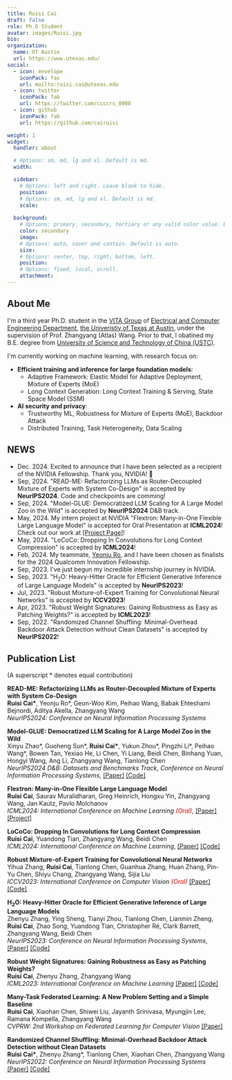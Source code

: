 ```yaml
---
title: Ruisi Cai
draft: false
role: Ph.D Student
avatar: images/Ruisi.jpg
bio: 
organization:
  name: UT Austin
  url: https://www.utexas.edu/
social:
  - icon: envelope
    iconPack: fas
    url: mailto:ruisi.cai@utexas.edu
  - icon: twitter
    iconPack: fab
    url: https://twitter.com/ccccrs_0908
  - icon: github
    iconPack: fab
    url: https://github.com/cairuisi

weight: 1
widget:
  handler: about

  # Options: sm, md, lg and xl. Default is md.
  width:

  sidebar:
    # Options: left and right. Leave blank to hide.
    position:
    # Options: sm, md, lg and xl. Default is md.
    scale:
  
  background:
    # Options: primary, secondary, tertiary or any valid color value. Default is primary.
    color: secondary
    image:
    # Options: auto, cover and contain. Default is auto.
    size:
    # Options: center, top, right, bottom, left.
    position:
    # Options: fixed, local, scroll.
    attachment: 
---
```


## About Me

I'm a third year Ph.D. student in the [VITA Group](https://vita-group.github.io/) of [Electrical and Computer Engineering Department](https://www.ece.utexas.edu/), [the Univeristiy of Texas at Austin](https://www.utexas.edu/), under the supervision of Prof. Zhangyang (Atlas) Wang. Prior to that, I obatined my B.E. degree from [University of Science and Technology of China (USTC)](http://en.ustc.edu.cn/).

I'm currently working on machine learning, with research focus on: 
* **Efficient training and inference for large foundation models**: 
  - Adaptive Framework: Elastic Model for Adaptive Deployment, Mixture of Experts (MoE)
  - Long Context Generation: Long Context Training \& Serving, State Space Model (SSM)
* **AI security and privacy**: 
  - Trustworthy ML, Robustness for Mixture of Experts (MoE), Backdoor Attack
  - Distributed Training, Task Heterogeneity, Data Scaling

## NEWS
* Dec. 2024. Excited to announce that I have been selected as a recipient of the NVIDIA Fellowship. Thank you, NVIDIA! 💚
* Sep, 2024. "READ-ME: Refactorizing LLMs as Router-Decoupled Mixture of Experts with System Co-Design" is accepted by  **NeurIPS2024**. Code and checkpoints are comming!
* Sep, 2024. "Model-GLUE: Democratized LLM Scaling for A Large Model Zoo in the Wild" is accepted by  **NeurIPS2024** D&B track.
* May, 2024. My intern project at NVIDIA "Flextron: Many-in-One Flexible Large Language Model" is accepted for Oral Presentation at **ICML2024**! Check out our work at [\[Project Page\]](https://cairuisi.github.io/Flextron/)!
* May, 2024. "LoCoCo: Dropping In Convolutions for Long Context Compression" is accepted by **ICML2024**!
* Feb, 2024. My teammate, [Yeonju Ro](https://sites.google.com/view/hey-yeonju), and I have been chosen as finalists for the 2024 Qualcomm Innovation Fellowship.
* Sep, 2023. I've just begun my incredible internship journey in NVIDIA.
* Sep, 2023. "$\mathrm{H_2O}$: Heavy-Hitter Oracle for Efficient Generative Inference of Large Language Models" is accepted by **NeurIPS2023**!
* Jul, 2023. "Robust Mixture-of-Expert Training for Convolutional Neural Networks" is accepted by **ICCV2023**!
* Apr, 2023. "Robust Weight Signatures: Gaining Robustness as Easy as Patching Weights?" is accepted by **ICML2023**!
* Sep, 2022. "Randomized Channel Shuffling: Minimal-Overhead Backdoor Attack Detection without Clean Datasets" is accepted by **NeurIPS2022**!

## Publication List
(A superscript * denotes equal contribution)

**READ-ME: Refactorizing LLMs as Router-Decoupled Mixture of Experts with System Co-Design**    
**Ruisi Cai\***, Yeonju Ro\*, Geon-Woo Kim, Peihao Wang, Babak Ehteshami Bejnordi, Aditya Akella, Zhangyang Wang  
*NeurIPS2024: Conference on Neural Information Processing Systems*

**Model-GLUE: Democratized LLM Scaling for A Large Model Zoo in the Wild**   
Xinyu Zhao\*, Guoheng Sun\*, **Ruisi Cai\***, Yukun Zhou\*, Pingzhi Li\*, Peihao Wang\*, Bowen Tan, Yexiao He, Li Chen, Yi Liang, Beidi Chen, Binhang Yuan, Hongyi Wang, Ang Li, Zhangyang Wang, Tianlong Chen  
*NeurIPS2024 D&B: Datasets and Benchmarks Track, Conference on Neural Information Processing Systems*, [\[Paper\]](https://arxiv.org/pdf/2410.05357) [\[Code\]](https://github.com/Model-GLUE/Model-GLUE)   

**Flextron: Many-in-One Flexible Large Language Model**  
**Ruisi Cai**, Saurav Muralidharan, Greg Heinrich, Hongxu Yin, Zhangyang Wang, Jan Kautz, Pavlo Molchanov  
*ICML2024: International Conference on Machine Learning <span style="color:red">(Oral)</span>*, [\[Paper\]](https://arxiv.org/pdf/2406.10260) [\[Project\]](https://cairuisi.github.io/Flextron/)

**LoCoCo: Dropping In Convolutions for Long Context Compression**  
**Ruisi Cai**, Yuandong Tian, Zhangyang Wang, Beidi Chen  
*ICML2024: International Conference on Machine Learning*, [\[Paper\]](https://arxiv.org/abs/2406.05317) [\[Code\]](https://github.com/VITA-Group/LoCoCo)

**Robust Mixture-of-Expert Training for Convolutional Neural Networks**  
Yihua Zhang, **Ruisi Cai**, Tianlong Chen, Guanhua Zhang, Huan Zhang, Pin-Yu Chen, Shiyu Chang, Zhangyang Wang, Sijia Liu  
*ICCV2023: International Conference on Computer Vision <span style="color:red">(Oral)</span>* [\[Paper\]](https://openaccess.thecvf.com/content/ICCV2023/papers/Zhang_Robust_Mixture-of-Expert_Training_for_Convolutional_Neural_Networks_ICCV_2023_paper.pdf) [\[Code\]](https://github.com/optml-group/robust-moe-cnn)

**$\mathrm{H_2O}$: Heavy-Hitter Oracle for Efficient Generative Inference of Large Language Models**   
Zhenyu Zhang, Ying Sheng, Tianyi Zhou, Tianlong Chen, Lianmin Zheng, **Ruisi Cai**, Zhao Song, Yuandong Tian, Christopher Ré, Clark Barrett, Zhangyang Wang, Beidi Chen  
*NeurIPS2023: Conference on Neural Information Processing Systems*, [\[Paper\]](https://arxiv.org/pdf/2306.14048.pdf) [\[Code\]](https://github.com/FMInference/H2O)

**Robust Weight Signatures: Gaining Robustness as Easy as Patching Weights?**  
**Ruisi Cai**, Zhenyu Zhang, Zhangyang Wang  
*ICML2023: International Conference on Machine Learning* [\[Paper\]](https://arxiv.org/pdf/2302.12480) [\[Code\]](https://github.com/VITA-Group/Robust_Weight_Signatures)

**Many-Task Federated Learning: A New Problem Setting and a Simple Baseline**  
**Ruisi Cai**, Xiaohan Chen, Shiwei Liu, Jayanth Srinivasa, Myungjin Lee, Ramana Kompella, Zhangyang Wang  
*CVPRW: 2nd Workshop on Federated Learning for Computer Vision* [\[Paper\]](https://openaccess.thecvf.com/content/CVPR2023W/FedVision/papers/Cai_Many-Task_Federated_Learning_A_New_Problem_Setting_and_a_Simple_CVPRW_2023_paper.pdf)

**Randomized Channel Shuffling: Minimal-Overhead Backdoor Attack Detection without Clean Datasets**  
**Ruisi Cai\***, Zhenyu Zhang\*, Tianlong Chen, Xiaohan Chen, Zhangyang Wang  
*NeurIPS2022: Conference on Neural Information Processing Systems* [\[Paper\]](https://proceedings.neurips.cc/paper_files/paper/2022/file/db1d5c63576587fc1d40d33a75190c71-Paper-Conference.pdf) [\[Code\]](https://github.com/VITA-Group/Random-Shuffling-BackdoorDetect)
